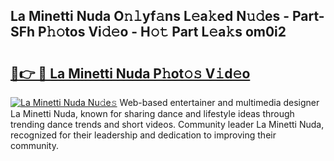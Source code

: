 ## La Minetti Nuda O𝚗𝚕yf𝚊ns L𝚎a𝚔ed N𝚞𝚍es - Part-SFh P𝚑𝚘tos Vi𝚍𝚎o - H𝚘𝚝 Part L𝚎a𝚔s om0i2

# <h2><a href="http://kf46ce2.oniu.top/?m=La+Minetti+Nuda">🔗👉 🔴 La Minetti Nuda P𝚑ot𝚘𝚜 V𝚒d𝚎o</a></h2>

[![La Minetti Nuda Nu𝚍e𝚜](https://i.imgur.com/0qMVB7G.gif)](http://kf46ce2.oniu.top/?m=La+Minetti+Nuda)
Web-based entertainer and multimedia designer La Minetti Nuda, known for sharing dance and lifestyle ideas through trending dance trends and short videos. Community leader La Minetti Nuda, recognized for their leadership and dedication to improving their community.  
